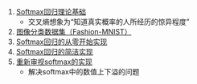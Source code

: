 1. [Softmax回归理论基础](1.Softmax回归理论基础.ipynb)
    - 交叉熵想象为“知道真实概率的人所经历的惊异程度”
2. [图像分类数据集（Fashion-MNIST）](2.图像分类数据集.ipynb)
3. [Softmax回归的从零开始实现](3.Softmax回归的从零开始实现.ipynb)
4. [Softmax回归的简洁实现](4.Softmax回归的简洁实现.ipynb)
5. [重新审视softmax的实现](5.重新审视softmax的实现.ipynb)
    - 解决softmax中的数值上下溢的问题